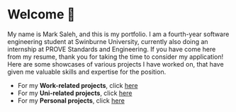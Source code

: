 # Welcome 👋
My name is Mark Saleh, and this is my portfolio. I am a fourth-year software engineering student at Swinburne University, currently also doing an internship at PROVE Standards and Engineering. If you have come here from my resume, thank you for taking the time to consider my application! Here are some showcases of various projects I have worked on, that have given me valuable skills and expertise for the position.

- For my **Work-related projects**, click [here](Work%20Projects)
- For my **Uni-related projects**, click [here](Uni%20Projects)
- For my **Personal projects**, click [here](Personal%20Projects)